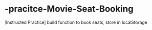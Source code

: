 # -pracitce-Movie-Seat-Booking
[Instructed Practice] build function to book seats, store in localStorage
